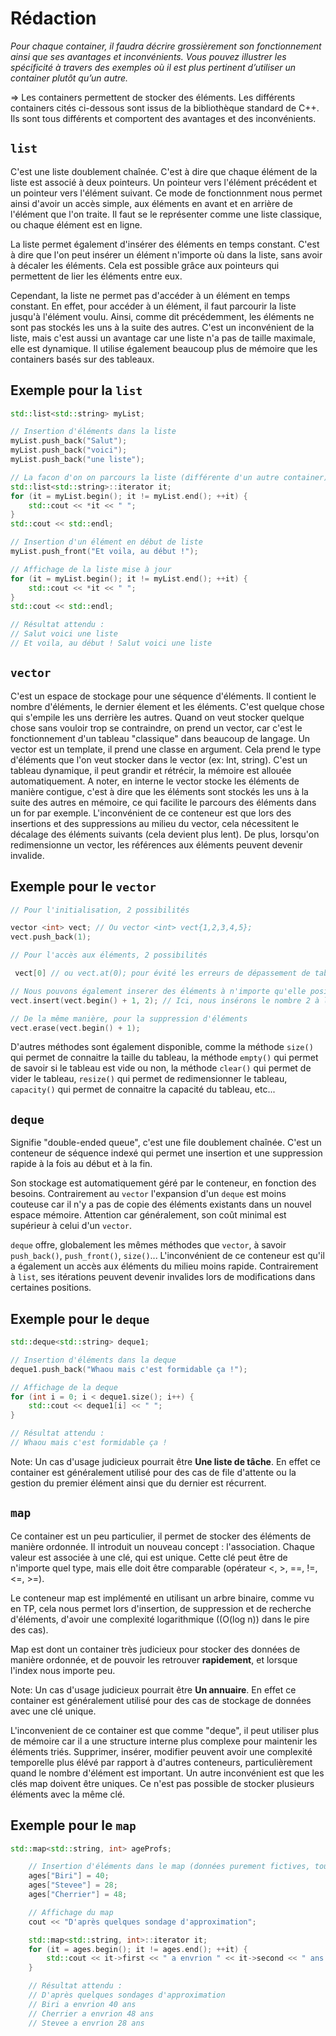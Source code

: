 # Rédaction

_Pour chaque container, il faudra décrire grossièrement son fonctionnement ainsi que ses avantages et inconvénients. Vous pouvez illustrer les spécificité à travers des exemples où il est plus pertinent d’utiliser un container plutôt qu’un autre._

=> Les containers permettent de stocker des éléments. Les différents containers cités ci-dessous sont issus de la bibliothèque standard de C++. Ils sont tous différents et comportent des avantages et des inconvénients.

## `list`

C'est une liste doublement chaînée. C'est à dire que chaque élément de la liste est associé à deux pointeurs. Un pointeur vers l'élément précédent et un pointeur vers l'élément suivant. Ce mode de fonctionnment nous permet ainsi d'avoir un accès simple, aux éléments en avant et en arrière de l'élément que l'on traite. Il faut se le représenter comme une liste classique, ou chaque élément est en ligne.

La liste permet également d'insérer des éléments en temps constant. C'est à dire que l'on peut insérer un élément n'importe où dans la liste, sans avoir à décaler les éléments. Cela est possible grâce aux pointeurs qui permettent de lier les éléments entre eux.

Cependant, la liste ne permet pas d'accéder à un élément en temps constant. En effet, pour accéder à un élément, il faut parcourir la liste jusqu'à l'élément voulu. Ainsi, comme dit précédemment, les éléments ne sont pas stockés les uns à la suite des autres. C'est un inconvénient de la liste, mais c'est aussi un avantage car une liste n'a pas de taille maximale, elle est dynamique.
Il utilise également beaucoup plus de mémoire que les containers basés sur des tableaux.

## Exemple pour la `list`

```cpp
std::list<std::string> myList;

// Insertion d'éléments dans la liste
myList.push_back("Salut");
myList.push_back("voici");
myList.push_back("une liste");

// La facon d'on on parcours la liste (différente d'un autre container)
std::list<std::string>::iterator it;
for (it = myList.begin(); it != myList.end(); ++it) {
	std::cout << *it << " ";
}
std::cout << std::endl;

// Insertion d'un élément en début de liste
myList.push_front("Et voila, au début !");

// Affichage de la liste mise à jour
for (it = myList.begin(); it != myList.end(); ++it) {
	std::cout << *it << " ";
}
std::cout << std::endl;

// Résultat attendu :
// Salut voici une liste
// Et voila, au début ! Salut voici une liste
```

## `vector`

C'est un espace de stockage pour une séquence d'éléments. Il contient le nombre d'éléments, le dernier élement et les éléments.
C'est quelque chose qui s'empile les uns derrière les autres. Quand on veut stocker quelque chose sans vouloir trop se contraindre, on prend un vector, car c'est le fonctionnement d'un tableau "classique" dans beaucoup de langage.
Un vector est un template, il prend une classe en argument. Cela prend le type d'éléments que l'on veut stocker dans le vector (ex: Int, string).
C'est un tableau dynamique, il peut grandir et rétrécir, la mémoire est allouée automatiquement.
A noter, en interne le vector stocke les éléments de manière contigue, c'est à dire que les éléments sont stockés les uns à la suite des autres en mémoire, ce qui facilite le parcours des éléments dans un for par exemple.
L'inconvénient de ce conteneur est que lors des insertions et des suppressions au milieu du vector, cela nécessitent le décalage des éléments suivants (cela devient plus lent). De plus, lorsqu'on redimensionne un vector, les références aux éléments peuvent devenir invalide.

## Exemple pour le `vector`

```cpp
// Pour l'initialisation, 2 possibilités

vector <int> vect; // Ou vector <int> vect{1,2,3,4,5};
vect.push_back(1);

// Pour l'accès aux éléments, 2 possibilités

 vect[0] // ou vect.at(0); pour évité les erreurs de dépassement de tableau (la fameuse "segmentation fault")

// Nous pouvons également inserer des éléments à n'importe qu'elle position
vect.insert(vect.begin() + 1, 2); // Ici, nous insérons le nombre 2 à la position 1 du tableau (le 2ème élément)

// De la même manière, pour la suppression d'éléments
vect.erase(vect.begin() + 1);
```

D'autres méthodes sont également disponible, comme la méthode `size()` qui permet de connaitre la taille du tableau, la méthode `empty()` qui permet de savoir si le tableau est vide ou non, la méthode `clear()` qui permet de vider le tableau, `resize()` qui permet de redimensionner le tableau, `capacity()` qui permet de connaitre la capacité du tableau, etc...

## `deque`

Signifie "double-ended queue", c'est une file doublement chaînée. C'est un conteneur de séquence indexé qui permet une insertion et une suppression rapide à la fois au début et à la fin.

Son stockage est automatiquement géré par le conteneur, en fonction des besoins. Contrairement au `vector` l'expansion d'un `deque` est moins couteuse car il n'y a pas de copie des éléments existants dans un nouvel espace mémoire. Attention car généralement, son coût minimal est supérieur à celui d'un `vector`.

`deque` offre, globalement les mêmes méthodes que `vector`, à savoir `push_back()`, `push_front()`, `size()`...
L'inconvénient de ce conteneur est qu'il a également un accès aux éléments du milieu moins rapide. Contrairement à `list`, ses itérations peuvent devenir invalides lors de modifications dans certaines positions.

## Exemple pour le `deque`

```cpp
std::deque<std::string> deque1;

// Insertion d'éléments dans la deque
deque1.push_back("Whaou mais c'est formidable ça !");

// Affichage de la deque
for (int i = 0; i < deque1.size(); i++) {
	std::cout << deque1[i] << " ";
}

// Résultat attendu :
// Whaou mais c'est formidable ça !
```

Note: Un cas d'usage judicieux pourrait être **Une liste de tâche**. En effet ce container est généralement utilisé pour des cas de file d'attente ou la gestion du premier élément ainsi que du dernier est récurrent.

## `map`

Ce container est un peu particulier, il permet de stocker des éléments de manière ordonnée. Il introduit un nouveau concept : l'association.
Chaque valeur est associée à une clé, qui est unique.
Cette clé peut être de n'importe quel type, mais elle doit être comparable (opérateur <, >, ==, !=, <=, >=).

Le conteneur map est implémenté en utilisant un arbre binaire, comme vu en TP, cela nous permet lors d'insertion, de suppression et de recherche d'éléments, d'avoir une complexité logarithmique ((O(log n)) dans le pire des cas).

Map est dont un container très judicieux pour stocker des données de manière ordonnée, et de pouvoir les retrouver **rapidement**, et lorsque l'index nous importe peu.

Note: Un cas d'usage judicieux pourrait être **Un annuaire**. En effet ce container est généralement utilisé pour des cas de stockage de données avec une clé unique.

L'inconvenient de ce container est que comme "deque", il peut utiliser plus de mémoire car il a une structure interne plus complexe pour maintenir les éléments triés.
Supprimer, insérer, modifier peuvent avoir une complexité temporelle plus élévé par rapport à d'autres conteneurs, particulièrement quand le nombre d'élément est important.
Un autre inconvénient est que les clés map doivent être uniques. Ce n'est pas possible de stocker plusieurs éléments avec la même clé.

## Exemple pour le `map`

```cpp
std::map<std::string, int> ageProfs;

    // Insertion d'éléments dans le map (données purement fictives, toute ressemblance avec des personnes existantes ou ayant existé serait purement fortuite)
    ages["Biri"] = 40;
    ages["Stevee"] = 28;
    ages["Cherrier"] = 48;

	// Affichage du map
	cout << "D'après quelques sondage d'approximation";

	std::map<std::string, int>::iterator it;
	for (it = ages.begin(); it != ages.end(); ++it) {
		std::cout << it->first << " a envrion " << it->second << " ans " << std::endl;
	}

	// Résultat attendu :
	// D'après quelques sondages d'approximation
	// Biri a envrion 40 ans
	// Cherrier a envrion 48 ans
	// Stevee a envrion 28 ans
```
